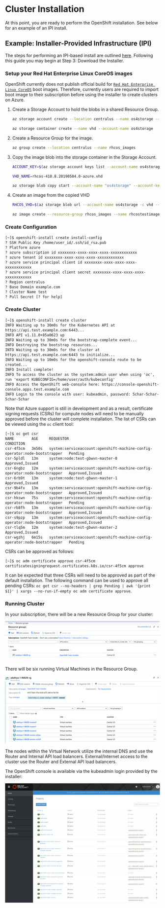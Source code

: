 # Cluster Installation

At this point, you are ready to perform the OpenShift installation. See below for an example of an
IPI install.

## Example: Installer-Provided Infrastructure (IPI)

The steps for performing an IPI-based install are outlined [here][cloud-install]. Following this guide you may begin at
Step 3: Download the Installer.

### Setup your Red Hat Enterprise Linux CoreOS images

OpenShift currently does not publish official build for [`Red Hat Enterprise Linux CoreOS`][rhcos] boot images. Therefore, currently users are required to import boot image to their subscription before using the installer to create clusters on Azure.

1. Create a Storage Account to hold the blobs in a shared Resource Group.

    ```sh
    az storage account create --location centralus --name os4storage --kind StorageV2 --resource-group os4-common
    ```

    ```sh
    az storage container create --name vhd --account-name os4storage
    ```

1. Create a Resource Group for the image.

    ```sh
    az group create --location centralus --name rhcos_images
    ```

1. Copy the image blob into the storage container in the Storage Account.

    ```sh
    ACCOUNT_KEY=$(az storage account keys list --account-name os4storage --resource-group os4-common --query "[0].value" -o tsv)
    ```

    ```sh
    VHD_NAME=rhcos-410.8.20190504.0-azure.vhd
    ```

    ```sh
    az storage blob copy start --account-name "os4storage" --account-key "$ACCOUNT_KEY" --destination-blob "$VHD_NAME" --destination-container vhd --source-uri "https://openshifttechpreview.blob.core.windows.net/rhcos/$VHD_NAME"
    ```

1. Create an image from the copied VHD

    ```sh
    RHCOS_VHD=$(az storage blob url --account-name os4storage -c vhd --name "$VHD_NAME" -o tsv)
    ```

    ```sh
    az image create --resource-group rhcos_images --name rhcostestimage --os-type Linux --storage-sku Premium_LRS --source "$RHCOS_VHD" --location centralus
    ```

### Create Configuration

```console
[~]$ openshift-install create install-config
? SSH Public Key /home/user_id/.ssh/id_rsa.pub
? Platform azure
? azure subscription id xxxxxxxx-xxxx-xxxx-xxxx-xxxxxxxxxxxx
? azure tenant id xxxxxxxx-xxxx-xxxx-xxxx-xxxxxxxxxxxx
? azure service principal client id xxxxxxxx-xxxx-xxxx-xxxx-xxxxxxxxxxxx
? azure service principal client secret xxxxxxxx-xxxx-xxxx-xxxx-xxxxxxxxxxxx
? Region centralus
? Base Domain example.com
? Cluster Name test
? Pull Secret [? for help]
```

### Create Cluster

```console
[~]$ openshift-install create cluster
INFO Waiting up to 30m0s for the Kubernetes API at https://api.test.example.com:6443...
INFO API v1.11.0+85a0623 up
INFO Waiting up to 30m0s for the bootstrap-complete event...
INFO Destroying the bootstrap resources...
INTO Waiting up to 30m0s for the cluster at https://api.test.example.com:6443 to initialize...
INFO Waiting up to 10m0s for the openshift-console route to be created...
INFO Install complete!
INFO To access the cluster as the system:admin user when using 'oc', run 'export KUBECONFIG=/home/user/auth/kubeconfig'
INFO Access the OpenShift web-console here: https://console-openshift-console.apps.test.example.com
INFO Login to the console with user: kubeadmin, password: 5char-5char-5char-5char
```

Note that Azure support is still in development and as a result, certificate signing requests (CSRs) for compute nodes will need to be manually approved before the cluster will complete installation. The list of CSRs can be viewed using the `oc` client tool:

```console
[~]$ oc get csr
NAME        AGE     REQUESTOR                                                                   CONDITION
csr-4f5cm   3m50s   system:serviceaccount:openshift-machine-config-operator:node-bootstrapper   Pending
csr-5pldl   13m     system:node:test-gbwvn-master-0                                             Approved,Issued
csr-6ngbz   12m     system:serviceaccount:openshift-machine-config-operator:node-bootstrapper   Approved,Issued
csr-6rb9t   13m     system:node:test-gbwvn-master-1                                             Approved,Issued
csr-9b4fx   13m     system:serviceaccount:openshift-machine-config-operator:node-bootstrapper   Approved,Issued
csr-hkswn   75s     system:serviceaccount:openshift-machine-config-operator:node-bootstrapper   Pending
csr-rb8fh   13m     system:serviceaccount:openshift-machine-config-operator:node-bootstrapper   Approved,Issued
csr-s9pzp   13m     system:serviceaccount:openshift-machine-config-operator:node-bootstrapper   Approved,Issued
csr-tlq5m   12m     system:node:test-gbwvn-master-2                                             Approved,Issued
csr-wgzhj   6m15s   system:serviceaccount:openshift-machine-config-operator:node-bootstrapper   Pending
```

CSRs can be approved as follows:

```console
[~]$ oc adm certificate approve csr-4f5cm
certificatesigningrequest.certificates.k8s.io/csr-4f5cm approve
```

It can be expected that three CSRs will need to be approved as part of the default installation. The following command can be used to approve all pending CSRs: `oc get csr --no-headers | grep Pending | awk '{print $1}' | xargs --no-run-if-empty oc adm certificate approve`.

### Running Cluster

In your subscription, there will be a new Resource Group for your cluster:

![Cluster Resource Group](images/install_resource_group.png)

There will be six running Virtual Machines in the Resource Group.

![Virtual Machines instances after install](images/install_nodes.png)

The nodes within the Virtual Network utilize the internal DNS and use the Router and Internal API load balancers. External/Internet
access to the cluster use the Router and External API load balancers.

The OpenShift console is available via the kubeadmin login provided by the installer:

![OpenShift web console](images/install_console.png)

[cloud-install]: https://cloud.openshift.com/clusters/install
[rhcos]: https://github.com/openshift/os
